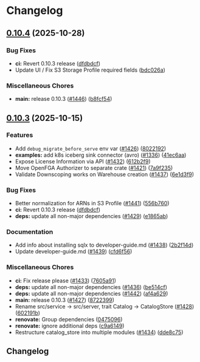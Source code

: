# Changelog

## [0.10.4](https://github.com/lakekeeper/lakekeeper/compare/v0.10.3...v0.10.4) (2025-10-28)


### Bug Fixes

* **ci:** Revert 0.10.3 release ([dfdbdcf](https://github.com/lakekeeper/lakekeeper/commit/dfdbdcf77923f36b1d2ea1a84cd494dad9f4bc9d))
* Update UI / Fix S3 Storage Profile required fields ([bdc026a](https://github.com/lakekeeper/lakekeeper/commit/bdc026a4c508626af37ea46d5ff3b9781f07d389))


### Miscellaneous Chores

* **main:** release 0.10.3 ([#1446](https://github.com/lakekeeper/lakekeeper/issues/1446)) ([b8fcf54](https://github.com/lakekeeper/lakekeeper/commit/b8fcf54c627d48a547ef0baf6863949b68579388))

## [0.10.3](https://github.com/lakekeeper/lakekeeper/compare/v0.10.2...v0.10.3) (2025-10-15)


### Features

* Add `debug_migrate_before_serve` env var ([#1426](https://github.com/lakekeeper/lakekeeper/issues/1426)) ([8022192](https://github.com/lakekeeper/lakekeeper/commit/8022192f1e0a8a9b71b8bbfaac340f19381cea3e))
* **examples:** add k8s iceberg sink connector (avro) ([#1336](https://github.com/lakekeeper/lakekeeper/issues/1336)) ([41ec6aa](https://github.com/lakekeeper/lakekeeper/commit/41ec6aab525e22edb1607e9f7899fc81b35c7f59))
* Expose License Information via API ([#1432](https://github.com/lakekeeper/lakekeeper/issues/1432)) ([612b2f9](https://github.com/lakekeeper/lakekeeper/commit/612b2f97f0f24e6afa6a501d7a1ab1589fb0a674))
* Move OpenFGA Authorizer to separate crate ([#1421](https://github.com/lakekeeper/lakekeeper/issues/1421)) ([7a9f235](https://github.com/lakekeeper/lakekeeper/commit/7a9f235158520ca25edd8bba26d340e99c521a2e))
* Validate Downscoping works on Warehouse creation ([#1437](https://github.com/lakekeeper/lakekeeper/issues/1437)) ([6e1d3f9](https://github.com/lakekeeper/lakekeeper/commit/6e1d3f97a2bbd14b93b6fea0f31875465c211719))


### Bug Fixes

* Better normalization for ARNs in S3 Profile ([#1441](https://github.com/lakekeeper/lakekeeper/issues/1441)) ([556b760](https://github.com/lakekeeper/lakekeeper/commit/556b7604399de3c7a656025fd5905d187a00214c))
* **ci:** Revert 0.10.3 release ([dfdbdcf](https://github.com/lakekeeper/lakekeeper/commit/dfdbdcf77923f36b1d2ea1a84cd494dad9f4bc9d))
* **deps:** update all non-major dependencies ([#1429](https://github.com/lakekeeper/lakekeeper/issues/1429)) ([e1865ab](https://github.com/lakekeeper/lakekeeper/commit/e1865abf65d6cfb1542bc2024faa9f694a00659e))


### Documentation

* Add info about installing sqlx to developer-guide.md ([#1438](https://github.com/lakekeeper/lakekeeper/issues/1438)) ([2b2f14d](https://github.com/lakekeeper/lakekeeper/commit/2b2f14d3cad3537f046675bb956f905eddd089fd))
* Update developer-guide.md ([#1439](https://github.com/lakekeeper/lakekeeper/issues/1439)) ([cfd6f56](https://github.com/lakekeeper/lakekeeper/commit/cfd6f56ee2e3d06e741d492cf3a74a1a3666e627))


### Miscellaneous Chores

* **ci:** Fix release please ([#1433](https://github.com/lakekeeper/lakekeeper/issues/1433)) ([7605a91](https://github.com/lakekeeper/lakekeeper/commit/7605a91d13ab75d485e2e4f9b84b26d257530609))
* **deps:** update all non-major dependencies ([#1436](https://github.com/lakekeeper/lakekeeper/issues/1436)) ([be514cf](https://github.com/lakekeeper/lakekeeper/commit/be514cf70791152d487e4486ce5f2c828d33124a))
* **deps:** update all non-major dependencies ([#1442](https://github.com/lakekeeper/lakekeeper/issues/1442)) ([af4a629](https://github.com/lakekeeper/lakekeeper/commit/af4a62980647a8a89be0b167babf5abb64c9a00e))
* **main:** release 0.10.3 ([#1427](https://github.com/lakekeeper/lakekeeper/issues/1427)) ([8722399](https://github.com/lakekeeper/lakekeeper/commit/8722399a0ffa4be9874e0f347a15557ad44b8443))
* Rename src/service -&gt; src/server, trait Catalog -&gt; CatalogStore ([#1428](https://github.com/lakekeeper/lakekeeper/issues/1428)) ([602191b](https://github.com/lakekeeper/lakekeeper/commit/602191b70507413df4415bcb1fce8f49195e5c5d))
* **renovate:** Group dependencies ([0475096](https://github.com/lakekeeper/lakekeeper/commit/047509686d2d71883f381f436ac54d8761770bbe))
* **renovate:** ignore additional deps ([c9a6149](https://github.com/lakekeeper/lakekeeper/commit/c9a61497325591aeff470b38da82ec4e60139aee))
* Restructure catalog_store into multiple modules ([#1434](https://github.com/lakekeeper/lakekeeper/issues/1434)) ([dde8c75](https://github.com/lakekeeper/lakekeeper/commit/dde8c7566183e088e97d7997c11408952dce8154))

## Changelog
